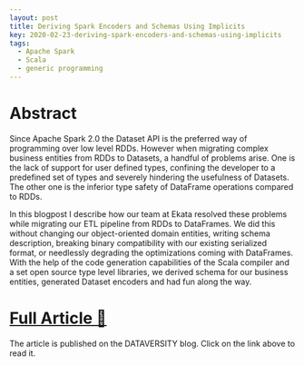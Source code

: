 ```yaml
---
layout: post
title: Deriving Spark Encoders and Schemas Using Implicits
key: 2020-02-23-deriving-spark-encoders-and-schemas-using-implicits
tags:
  - Apache Spark
  - Scala
  - generic programming
---
```


# Abstract
Since Apache Spark 2.0 the Dataset API is the preferred way of programming over low level RDDs. However when migrating complex business entities from RDDs to Datasets, a handful of problems arise. One is the lack of support for user defined types, confining the developer to a predefined set of types and severely hindering the usefulness of Datasets. The other one is the inferior type safety of DataFrame operations compared to RDDs.

In this blogpost I describe how our team at Ekata resolved these problems while migrating our ETL pipeline from RDDs to DataFrames. We did this without changing our object-oriented domain entities, writing schema description, breaking binary compatibility with our existing serialized format, or needlessly degrading the optimizations coming with DataFrames. With the help of the code generation capabilities of the Scala compiler and a set open source type level libraries, we derived schema for our business entities, generated Dataset encoders and had fun along the way.

# [Full Article 🔗](https://www.dataversity.net/case-study-deriving-spark-encoders-and-schemas-using-implicits/#)
The article is published on the DATAVERSITY blog. Click on the link above to read it.
